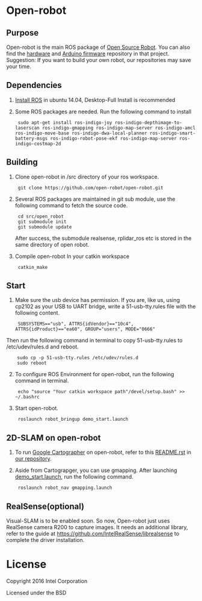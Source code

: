 # Open-robot



## Purpose
Open-robot is the main ROS package of [Open Source Robot](https://github.com/open-robot). 
You can also find the [hardware](https://github.com/open-robot/Hardware) and [Arduino firmware](https://github.com/open-robot/ArduinoFirmware) repository in that project.   
Suggestion: If you want to build your own robot, our repositories may save your time.


## Dependencies
1. [Install ROS](http://wiki.ros.org/indigo/Installation/Ubuntu) in ubuntu 14.04, Desktop-Full Install is recommended  	
1. Some ROS packages are needed. Run the following command to install

		sudo apt-get install ros-indigo-joy ros-indigo-depthimage-to-laserscan ros-indigo-gmapping ros-indigo-map-server ros-indigo-amcl ros-indigo-move-base ros-indigo-dwa-local-planner ros-indigo-smart-battery-msgs ros-indigo-robot-pose-ekf ros-indigo-map-server ros-indigo-costmap-2d


## Building
1. Clone open-robot in /src directory of your ros workspace.

		git clone https://github.com/open-robot/open-robot.git

2. Several ROS packages are maintained in git sub module, use the following command to fetch the source code.

		cd src/open_robot
		git submodule init
		git submodule update
	After success, the submodule realsense, rplidar_ros etc is stored in the same directory of open robot.

3. Compile open-robot In your catkin workspace

		catkin_make


## Start
1. Make sure the usb device has permission.   If you are, like us, using cp2102 as your USB to UART bridge, write a 51-usb-tty.rules file with the following content.

		SUBSYSTEMS=="usb", ATTRS{idVendor}=="10c4", ATTRS{idProduct}=="ea60", GROUP="users", MODE="0666"

 Then run the following command in terminal to copy 51-usb-tty.rules to /etc/udev/rules.d and reboot.

		sudo cp -p 51-usb-tty.rules /etc/udev/rules.d
		sudo reboot
 
2. To configure ROS Environment for open-robot, run the following command in terminal.

		echo "source "Your catkin workspace path"/devel/setup.bash" >> ~/.bashrc
	
3. Start open-robot.

		roslaunch robot_bringup demo_start.launch


## 2D-SLAM on open-robot

1. To run [Google Cartographer](https://github.com/googlecartographer/cartographer_ros) on open-robot, refer to this [README.rst](https://github.com/open-robot/cartographer_ros/blob/open-robot/README.rst) in [our repository](https://github.com/open-robot/cartographer_ros).  
2. Aside from Cartograpger, you can use gmapping. After launching [demo_start.launch](https://github.com/open-robot/open-robot/blob/master/robot_bringup/launch/demo_start.launch), run the following command.

		roslaunch robot_nav gmapping.launch


## RealSense(optional)

Visual-SLAM is to be enabled soon. So now, Open-robot just uses RealSense camera R200 to capture images. It needs an additional library, refer to the guide at
	 https://github.com/IntelRealSense/librealsense
to complete the driver installation.


# License

Copyright 2016 Intel Corporation

Licensed under the BSD
